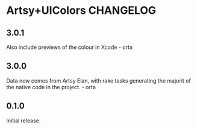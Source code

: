 # Artsy+UIColors CHANGELOG

## 3.0.1

Also include previews of the colour in Xcode - orta

## 3.0.0

Data now comes from Artsy Elan, with rake tasks generating the majorit of the native code in the project. - orta

## 0.1.0

Initial release.

